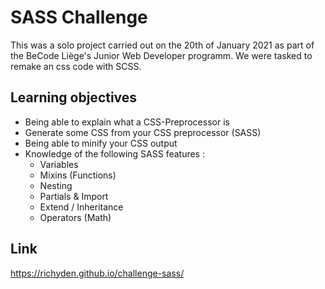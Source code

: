 # SASS Challenge

This was a solo project carried out on the 20th of January 2021 as part of the BeCode Liège's Junior Web Developer programm. We were tasked to remake an css code with SCSS.

## Learning objectives
 * Being able to explain what a CSS-Preprocessor is
 * Generate some CSS from your CSS preprocessor (SASS)
 * Being able to minify your CSS output
 * Knowledge of the following SASS features :
 	* Variables
 	* Mixins (Functions)
 	* Nesting
 	* Partials & Import
 	* Extend / Inheritance
 	* Operators (Math)

## Link
https://richyden.github.io/challenge-sass/
